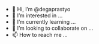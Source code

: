 - 👋 Hi, I’m @degaprastyo
- 👀 I’m interested in ...
- 🌱 I’m currently learning ...
- 💞️ I’m looking to collaborate on ...
- 📫 How to reach me ...

<!---
degaprastyo/degaprastyo is a ✨ special ✨ repository because its `README.md` (this file) appears on your GitHub profile.
You can click the Preview link to take a look at your changes.
--->

